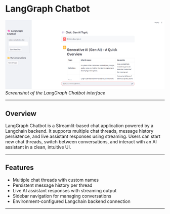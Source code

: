 # LangGraph Chatbot

![Chatbot UI](./image.png)   
*Screenshot of the LangGraph Chatbot interface*

---

## Overview

LangGraph Chatbot is a Streamlit-based chat application powered by a Langchain backend. It supports multiple chat threads, message history persistence, and live assistant responses using streaming. Users can start new chat threads, switch between conversations, and interact with an AI assistant in a clean, intuitive UI.

---

## Features

- Multiple chat threads with custom names
- Persistent message history per thread
- Live AI assistant responses with streaming output
- Sidebar navigation for managing conversations
- Environment-configured Langchain backend connection

---

